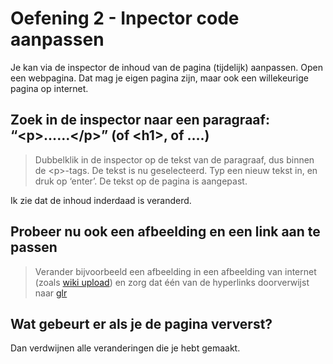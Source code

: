 
# Oefening 2 - Inpector code aanpassen

Je kan via de inspector de inhoud van de pagina (tijdelijk) aanpassen.
Open een webpagina. Dat mag je eigen pagina zijn, maar ook een willekeurige pagina op internet.

## Zoek in de inspector naar een paragraaf: “\<p>……\</p>” (of \<h1>, of ….)

> Dubbelklik in de inspector op de tekst van de paragraaf, dus binnen de \<p>-tags. De tekst is nu geselecteerd. Typ een nieuw tekst in, en druk op ‘enter’. De tekst op de pagina is aangepast.

Ik zie dat de inhoud inderdaad is veranderd.

## Probeer nu ook een afbeelding en een link aan te passen

> Verander bijvoorbeeld een afbeelding in een afbeelding van internet
> (zoals [wiki upload](https://upload.wikimedia.org/wikipedia/commons/thumb/8/85/Smiley.svg/800px-Smiley.svg.png)) en zorg dat één van de hyperlinks doorverwijst naar [glr](https://www.glr.nl/)

## Wat gebeurt er als je de pagina ververst?

Dan verdwijnen alle veranderingen die je hebt gemaakt.
